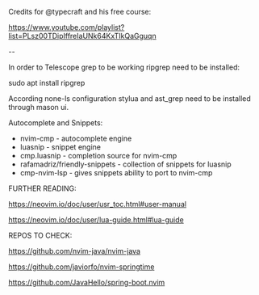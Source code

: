 Credits for @typecraft and his free course:

https://www.youtube.com/playlist?list=PLsz00TDipIffreIaUNk64KxTIkQaGguqn

--

In order to Telescope grep to be working ripgrep need to be installed:

sudo apt install ripgrep

According none-ls configuration stylua and ast_grep need to be installed through mason ui.

Autocomplete and Snippets:
- nvim-cmp - autocomplete engine
- luasnip - snippet engine
- cmp.luasnip - completion source for nvim-cmp
- rafamadriz/friendly-snippets - collection of snippets for luasnip
- cmp-nvim-lsp - gives snippets ability to port to nvim-cmp

FURTHER READING:

https://neovim.io/doc/user/usr_toc.html#user-manual

https://neovim.io/doc/user/lua-guide.html#lua-guide

REPOS TO CHECK:

https://github.com/nvim-java/nvim-java

https://github.com/javiorfo/nvim-springtime

https://github.com/JavaHello/spring-boot.nvim
